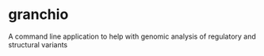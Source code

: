 # granchio
A command line application to help with genomic analysis of regulatory and structural variants
